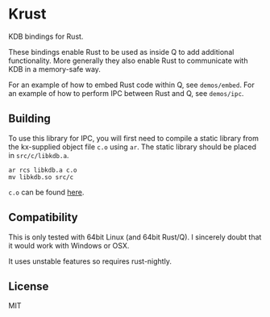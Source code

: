 Krust
=====

KDB bindings for Rust.

These bindings enable Rust to be used as inside Q to add additional functionality.
More generally they also enable Rust to communicate with KDB in a memory-safe way.

For an example of how to embed Rust code within Q, see `demos/embed`.
For an example of how to perform IPC between Rust and Q, see `demos/ipc`.

Building
--------

To use this library for IPC, you will first need to
compile a static library from the kx-supplied object file `c.o` using `ar`. 
The static library should be placed in `src/c/libkdb.a`.

```
ar rcs libkdb.a c.o
mv libkdb.so src/c
```

`c.o` can be found [here](http://code.kx.com/wsvn/code).

Compatibility
-------------

This is only tested with 64bit Linux (and 64bit Rust/Q).
I sincerely doubt that it would work with Windows or OSX.

It uses unstable features so requires rust-nightly.

License
-------

MIT
